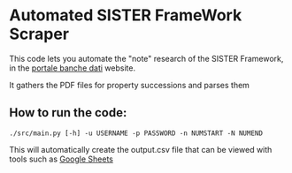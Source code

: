 # Automated SISTER FrameWork Scraper
This code lets you automate the "note" research of the SISTER Framework, in the [portale banche dati](https://portalebanchedaticdl.visura.it/homepageAreeTematicheAction.do) website.

It gathers the PDF files for property successions and parses them

## How to run the code:
```
./src/main.py [-h] -u USERNAME -p PASSWORD -n NUMSTART -N NUMEND
```
This will automatically create the output.csv file that can be viewed with tools such as [Google Sheets](https://www.google.com/sheets/about/)
